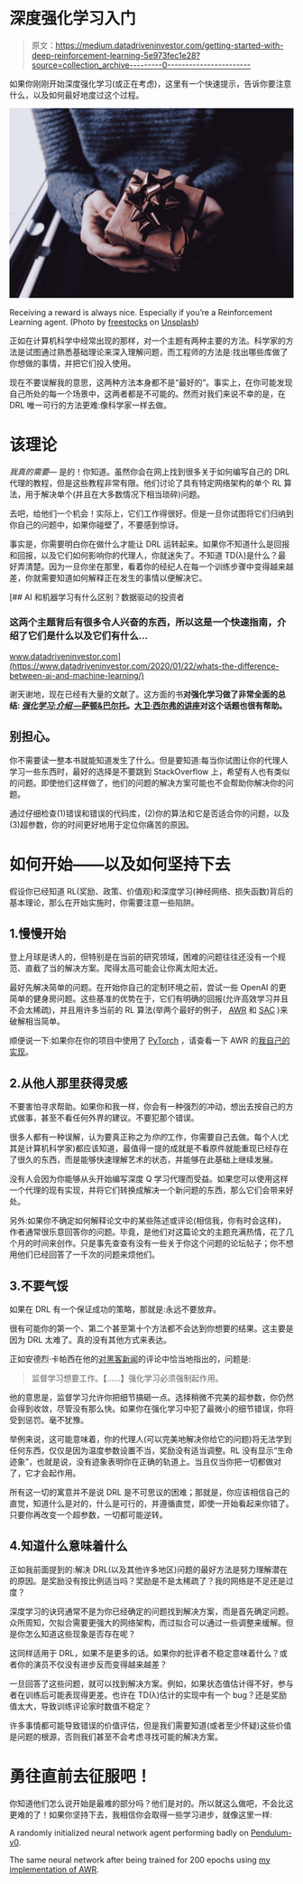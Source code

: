 # 深度强化学习入门

> 原文：<https://medium.datadriveninvestor.com/getting-started-with-deep-reinforcement-learning-5e973fec1e28?source=collection_archive---------0----------------------->

如果你刚刚开始深度强化学习(或正在考虑)，这里有一个快速提示，告诉你要注意什么，以及如何最好地度过这个过程。

![](img/34776e7038c2937fb2ee5533e86b31b9.png)

Receiving a reward is always nice. Especially if you’re a Reinforcement Learning agent. (Photo by [freestocks](https://unsplash.com/@freestocks?utm_source=medium&utm_medium=referral) on [Unsplash](https://unsplash.com?utm_source=medium&utm_medium=referral))

正如在计算机科学中经常出现的那样，对一个主题有两种主要的方法。科学家的方法是试图通过熟悉基础理论来深入理解问题，而工程师的方法是:找出哪些库做了你想做的事情，并把它们投入使用。

现在不要误解我的意思，这两种方法本身都不是“最好的”。事实上，在你可能发现自己所处的每一个场景中，这两者都是不可能的。然而对我们来说不幸的是，在 DRL 唯一可行的方法更难:像科学家一样去做。

# 该理论

*我真的需要—* 是的！你知道。虽然你会在网上找到很多关于如何编写自己的 DRL 代理的教程，但是这些教程非常有限。他们讨论了具有特定网络架构的单个 RL 算法，用于解决单个(并且在大多数情况下相当琐碎)问题。

去吧，给他们一个机会！实际上，它们工作得很好。但是一旦你试图将它们归纳到你自己的问题中，如果你碰壁了，不要感到惊讶。

事实是，你需要明白你在做什么才能让 DRL 运转起来。如果你不知道什么是回报和回报，以及它们如何影响你的代理人，你就迷失了。不知道 TD(λ)是什么？最好弄清楚。因为一旦你坐在那里，看着你的经纪人在每一个训练步骤中变得越来越差，你就需要知道如何解释正在发生的事情以便解决它。

[](https://www.datadriveninvestor.com/2020/01/22/whats-the-difference-between-ai-and-machine-learning/) [## AI 和机器学习有什么区别？数据驱动的投资者

### 这两个主题背后有很多令人兴奋的东西，所以这是一个快速指南，介绍了它们是什么以及它们有什么…

www.datadriveninvestor.com](https://www.datadriveninvestor.com/2020/01/22/whats-the-difference-between-ai-and-machine-learning/) 

谢天谢地，现在已经有大量的文献了。这方面的书**对强化学习做了非常全面的总结: [*强化学习:介绍* —萨顿&巴尔托](http://incompleteideas.net/book/the-book-2nd.html)。[大卫·西尔弗的讲座](https://www.davidsilver.uk/teaching/)对这个话题也很有帮助。**

## 别担心。

你不需要读一整本书就能知道发生了什么。但是要知道:每当你试图让你的代理人学习一些东西时，最好的选择是不要跳到 StackOverflow 上，希望有人也有类似的问题。即使他们这样做了，他们的问题的解决方案可能也不会帮助你解决你的问题。

通过仔细检查(1)错误和错误的代码库，(2)你的算法和它是否适合你的问题，以及(3)超参数，你的时间更好地用于定位你痛苦的原因。

# 如何开始——以及如何坚持下去

假设你已经知道 RL(奖励、政策、价值观)和深度学习(神经网络、损失函数)背后的基本理论，那么在开始实施时，你需要注意一些陷阱。

## 1.慢慢开始

登上月球是诱人的，但特别是在当前的研究领域，困难的问题往往还没有一个规范、直截了当的解决方案。爬得太高可能会让你离太阳太近。

最好先解决简单的问题。在开始你自己的定制环境之前，尝试一些 OpenAI 的更简单的健身房问题。这些基准的优势在于，它们有明确的回报(允许高效学习并且不会太稀疏)，并且用许多当前的 RL 算法(举两个最好的例子， [AWR](https://arxiv.org/abs/1910.00177) 和 [SAC](https://arxiv.org/abs/1801.01290) )来破解相当简单。

顺便说一下:如果你在你的项目中使用了 [PyTorch](http://pytorch.org) ，请查看一下 AWR 的[我自己的实现](https://github.com/lukDev/awr_pytorch)。

## 2.从他人那里获得灵感

不要害怕寻求帮助。如果你和我一样，你会有一种强烈的冲动，想出去按自己的方式做事，甚至不看任何外界的建议。不要犯那个错误。

很多人都有一种误解，认为要真正称之为*你的*工作，你需要自己去做。每个人(尤其是计算机科学家)都应该知道，最值得一提的成就是不看原件就能重现已经存在了很久的东西，而是能够快速理解艺术的状态，并能够在此基础上继续发展。

没有人会因为你能够从头开始编写深度 Q 学习代理而受益。如果您可以使用这样一个代理的现有实现，并将它们转换成解决一个新问题的东西，那么它们会带来好处。

另外:如果你不确定如何解释论文中的某些陈述或评论(相信我，你有时会这样)，作者通常很乐意回答你的问题。毕竟，是他们对这篇论文的主题充满热情，花了几个月的时间来创作。只是事先查查有没有一些关于你这个问题的论坛帖子；你不想用他们已经回答了一千次的问题来烦他们。

## 3.不要气馁

如果在 DRL 有一个保证成功的策略，那就是:永远不要放弃。

很有可能你的第一个、第二个甚至第十个方法都不会达到你想要的结果。这主要是因为 DRL 太难了。真的没有其他方式来表达。

正如安德烈·卡帕西在他的[对黑客新闻](https://news.ycombinator.com/item?id=13519044)的评论中恰当地指出的，问题是:

> 监督学习想要工作。【……】强化学习必须强制起作用。

他的意思是，监督学习允许你把细节搞砸一点。选择稍微不完美的超参数，你仍然会得到收敛，尽管没有那么快。如果你在强化学习中犯了最微小的细节错误，你将受到惩罚。毫不犹豫。

举例来说，这可能意味着，你的代理人(可以完美地解决你给它的问题)将无法学到任何东西，仅仅是因为温度参数设置不当，奖励没有适当调整。RL 没有显示“生命迹象”，也就是说，没有迹象表明你在正确的轨道上。当且仅当你把一切都做对了，它才会起作用。

所有这一切的寓意并不是说 DRL 是不可思议的困难；那就是，你应该相信自己的直觉，知道什么是对的，什么是可行的，并遵循直觉，即使一开始看起来你错了。只要你再改变一个超参数，一切都可能逆转。

## 4.知道什么意味着什么

正如我前面提到的:解决 DRL(以及其他许多地区)问题的最好方法是努力理解潜在的原因。是奖励没有按比例适当吗？奖励是不是太稀疏了？我的网络是不足还是过度？

深度学习的诀窍通常不是为你已经确定的问题找到解决方案，而是首先确定问题。众所周知，欠拟合需要更强大的网络架构，而过拟合可以通过一些调整来缓解。但是你怎么知道这些现象是否存在呢？

这同样适用于 DRL，如果不是更多的话。如果你的批评者不稳定意味着什么？或者你的演员不仅没有进步反而变得越来越差？

一旦回答了这些问题，就可以找到解决方案。例如，如果状态值估计得不好，参与者在训练后可能表现得更差。也许在 TD(λ)估计的实现中有一个 bug？还是奖励值太大，导致训练评论家时数值不稳定？

许多事情都可能导致错误的价值评估，但是我们需要知道(或者至少怀疑)这些价值是问题的根源，否则我们甚至不会考虑寻找可能的解决方案。

# 勇往直前去征服吧！

你知道他们怎么说开始是最难的部分吗？他们是对的。所以就这么做吧，不会比这更难的了！如果你坚持下去，我相信你会取得一些学习进步，就像这里一样:

A randomly initialized neural network agent performing badly on [Pendulum-v0](https://gym.openai.com/envs/Pendulum-v0/).

The same neural network after being trained for 200 epochs using [my implementation of AWR](https://github.com/lukDev/awr_pytorch).